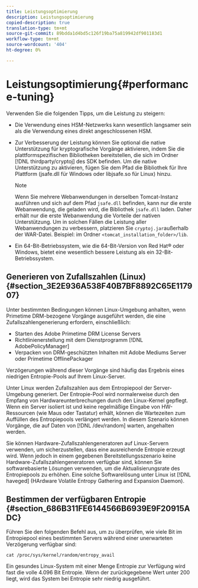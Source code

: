 ```yaml
---
title: Leistungsoptimierung
description: Leistungsoptimierung
copied-description: true
translation-type: tm+mt
source-git-commit: 89bdda1d4bd5c126f19ba75a819942df901183d1
workflow-type: tm+mt
source-wordcount: '404'
ht-degree: 0%

---
```



# Leistungsoptimierung{#performance-tuning}

Verwenden Sie die folgenden Tipps, um die Leistung zu steigern:

* Die Verwendung eines HSM-Netzwerks kann wesentlich langsamer sein als die Verwendung eines direkt angeschlossenen HSM.
* Zur Verbesserung der Leistung können Sie optional die native Unterstützung für kryptografische Vorgänge aktivieren, indem Sie die plattformspezifischen Bibliotheken bereitstellen, die sich im Ordner [!DNL thirdparty/cryptoj] des SDK befinden. Um die native Unterstützung zu aktivieren, fügen Sie dem Pfad die Bibliothek für Ihre Plattform (jsafe.dll für Windows oder libjsafe.so für Linux) hinzu.

   >[!NOTE]
   >
   >Wenn Sie mehrere Webanwendungen in derselben Tomcat-Instanz ausführen und sich auf dem Pfad `jsafe.dll` befinden, kann nur die erste Webanwendung, die geladen wird, die Bibliothek `jsafe.dll` laden. Daher erhält nur die erste Webanwendung die Vorteile der nativen Unterstützung. Um in solchen Fällen die Leistung aller Webanwendungen zu verbessern, platzieren Sie `cryptoj.jar`außerhalb der WAR-Datei. Beispiel: im Ordner `<tomcat_installation_folder>/lib`.

* Ein 64-Bit-Betriebssystem, wie die 64-Bit-Version von Red Hat® oder Windows, bietet eine wesentlich bessere Leistung als ein 32-Bit-Betriebssystem.

## Generieren von Zufallszahlen (Linux) {#section_3E2E936A538F40B7BF8892C65E117907}

Unter bestimmten Bedingungen können Linux-Umgebung anhalten, wenn Primetime DRM-bezogene Vorgänge ausgeführt werden, die eine Zufallszahlengenerierung erfordern, einschließlich:

* Starten des Adobe Primetime DRM License Servers
* Richtlinienerstellung mit dem Dienstprogramm [!DNL AdobePolicyManager]
* Verpacken von DRM-geschützten Inhalten mit Adobe Mediums Server oder Primetime OfflinePackager

Verzögerungen während dieser Vorgänge sind häufig das Ergebnis eines niedrigen Entropie-Pools auf Ihrem Linux-Server.

Unter Linux werden Zufallszahlen aus dem Entropiepool der Server-Umgebung generiert. Der Entropie-Pool wird normalerweise durch den Empfang von Hardwareunterbrechungen durch den Linux-Kernel gepflegt. Wenn ein Server isoliert ist und keine regelmäßige Eingabe von HW-Ressourcen (wie Maus oder Tastatur) erhält, können die Wartezeiten zum Auffüllen des Entropiepools verlängert werden. In diesem Szenario können Vorgänge, die auf Daten von [!DNL /dev/random] warten, angehalten werden.

Sie können Hardware-Zufallszahlengeneratoren auf Linux-Servern verwenden, um sicherzustellen, dass eine ausreichende Entropie erzeugt wird. Wenn jedoch in einem gegebenen Bereitstellungsszenario keine Hardware-Zufallszahlengeneratoren verfügbar sind, können Sie softwarebasierte Lösungen verwenden, um die Aktualisierungsrate des Entropiepools zu erhöhen. Eine solche Softwarelösung unter Linux ist [!DNL haveged] (HArdware Volatile Entropy Gathering and Expansion Daemon).

## Bestimmen der verfügbaren Entropie {#section_686B311FE6144566B6939E9F20915ADC}

Führen Sie den folgenden Befehl aus, um zu überprüfen, wie viele Bit im Entropiepool eines bestimmten Servers während einer unerwarteten Verzögerung verfügbar sind:

```
cat /proc/sys/kernel/random/entropy_avail 
```

Ein gesundes Linux-System mit einer Menge Entropie zur Verfügung wird fast die volle 4.096 Bit Entropie. Wenn der zurückgegebene Wert unter 200 liegt, wird das System bei Entropie sehr niedrig ausgeführt.
